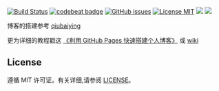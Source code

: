 



[![Build Status](https://travis-ci.org/merengueLee/merengueLee.github.io.svg?branch=master)](https://travis-ci.org/merengueLee/merengueLee.github.io)
[![codebeat badge](https://codebeat.co/badges/5f031df3-f6c1-4ec0-911a-ff6617ca50b9)](https://codebeat.co/projects/github-com-merengueLee-merengueLee-github-io-master)
[![GitHub issues](https://img.shields.io/github/issues/merengueLee/merengueLee.github.io.svg?style=flat)](https://github.com/merengueLee/merengueLee.github.io/issues)
[![License MIT](https://img.shields.io/badge/license-MIT-blue.svg?style=flat)](https://github.com/home-assistant/home-assistant-iOS/blob/master/LICENSE)
[![](https://img.shields.io/github/stars/merengueLee/merengueLee.github.io.svg?style=social&label=Star)](https://github.com/merengueLee/merengueLee.github.io)
[![](https://img.shields.io/github/forks/merengueLee/merengueLee.github.io.svg?style=social&label=Fork)](https://github.com/merengueLee/merengueLee.github.io)


博客的搭建参考 [qiubaiying](https://github.com/qiubaiying/qiubaiying.github.io) 
 
更为详细的教程戳这 [《利用 GitHub Pages 快速搭建个人博客》](http://www.jianshu.com/p/e68fba58f75c) 或 [wiki](https://github.com/qiubaiying/qiubaiying.github.io/wiki/%E5%8D%9A%E5%AE%A2%E6%90%AD%E5%BB%BA%E8%AF%A6%E7%BB%86%E6%95%99%E7%A8%8B)


## License

遵循 MIT 许可证。有关详细,请参阅 [LICENSE](https://github.com/qiubaiying/qiubaiying.github.io/blob/master/LICENSE)。

